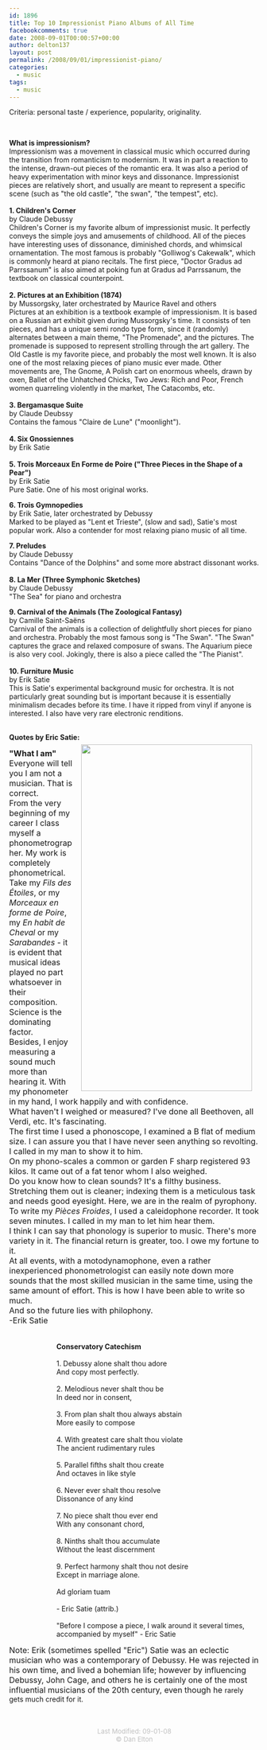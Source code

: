 ```yaml
---
id: 1896
title: Top 10 Impressionist Piano Albums of All Time
facebookcomments: true
date: 2008-09-01T00:00:57+00:00
author: delton137
layout: post
permalink: /2008/09/01/impressionist-piano/
categories:
  - music
tags:
  - music
---
```


<p>Criteria: personal taste / experience, popularity, originality. </p>
<br>
<p><b>What is impressionism? </b><br>
Impressionism was a movement in classical music which occurred 
during the transition from romanticism to modernism. It was in part a reaction 
to the intense, drawn-out pieces of the romantic era. It was also a period of 
heavy experimentation with minor keys and dissonance. Impressionist pieces are 
relatively short, and usually are meant to represent a specific scene (such as 
&quot;the old castle&quot;, &quot;the swan&quot;, &quot;the tempest&quot;, etc). <br>
<br>
<b>1. Children's Corner<br>
</b>by Claude Debussy<br>
Children's Corner is my favorite album of impressionist music. It perfectly 
conveys the simple joys and amusements of childhood. All of the pieces have 
interesting uses of dissonance, diminished chords, and whimsical ornamentation. 
The most famous is probably &quot;Golliwog's Cakewalk&quot;, which is commonly 
heard at 
piano recitals. The first piece, &quot;Doctor Gradus ad Parrssanum&quot; is also&nbsp;aimed at poking fun at Gradus ad Parrssanum, the textbook on classical 
counterpoint. <br>
<br>
<b>2. Pictures at an Exhibition (1874)<br>
</b>by Mussorgsky, later orchestrated by Maurice Ravel and others<br>
Pictures at an exhibition is a textbook example of impressionism. It is based on 
a Russian art exhibit given during Mussorgsky's time. It consists of ten pieces, 
and has a unique semi rondo type form, since it (randomly) alternates between a 
main theme, &quot;The Promenade&quot;, and the pictures. The promenade is supposed to 
represent strolling through the art gallery. The Old Castle is my favorite 
piece, and probably the most well known. It is also one of the most relaxing 
pieces of piano music ever made. Other movements are, The Gnome, A Polish cart 
on enormous wheels, drawn by oxen<span xml:lang="ru">, </span>
<span xml:lang="ru" lang="ru">Ballet of the Unhatched Chicks</span><span xml:lang="ru">,
</span>Two Jews: Rich and Poor, French women quarreling violently in the market,<i>
</i>The Catacombs, etc. <br>
<br>
<b>3. Bergamasque Suite<br>
</b>by Claude Deubssy <br>
Contains the famous &quot;Claire de Lune&quot; (&quot;moonlight&quot;). <br>
<br>
<b>4. Six Gnossiennes<br>
</b>by Erik Satie <br>
<b><br>
5. Trois Morceaux En Forme de Poire (&quot;Three Pieces in the Shape of a Pear&quot;)<br>
</b>by Erik Satie <br>
Pure Satie. One of his most original works. </p>
<p><b>6. Trois Gymnopedies <br>
</b>by Erik Satie, later orchestrated by Debussy<br>
Marked to be played as &quot;Lent et Trieste&quot;, (slow and sad), Satie's most popular 
work. Also a contender for most relaxing piano music of all time. </p>
<p><b>7. Preludes <br>
</b>by Claude Debussy <br>
Contains &quot;Dance of the Dolphins&quot; and some more abstract dissonant works.
<br>
<br>
<b>8. La Mer (Three Symphonic Sketches)<br>
</b>by Claude Debussy<br>
&quot;The Sea&quot; for piano and orchestra</p>
<p><b>9. Carnival of the Animals (The Zoological Fantasy) <br>
</b>by Camille Saint-Saëns<br>
Carnival of the animals is a collection of delightfully short pieces for piano 
and orchestra. Probably the most famous song is &quot;The Swan&quot;. &quot;The Swan&quot; captures 
the grace and relaxed composure of swans. The Aquarium piece is also very cool. 
Jokingly, there is also a piece called the &quot;The Pianist&quot;. <br>
<br>
<b>10. Furniture Music <br>
</b>by Erik Satie<br>
This is Satie's experimental background music for orchestra. It is not 
particularly great sounding but is important because it is essentially 
minimalism decades before its time. I have it ripped from vinyl if anyone is 
interested. I also have very rare electronic renditions.&nbsp; <br>
&nbsp;</p>
<p><b>Quotes by Eric Satie: </b><font size="3"><b><img border="0" src="www.moreisdifferent.com/assets/pictures/satie.jpg" width="344" height="697" align="right" hspace="15" vspace="6"></b></font></p>
<p><font size="3"><b>&quot;What I am&quot;</b><br>
Everyone will tell you I am not a musician. That is correct.<br>
From the very beginning of my career I class myself a phonometrographer. My work 
is completely phonometrical. Take my <em>Fils des Étoiles</em>, or my <em>
Morceaux en forme de Poire</em>, my <em>En habit de Cheval</em> or my <em>
Sarabandes</em> - it is evident that musical ideas played no part whatsoever in 
their composition. Science is the dominating factor.<br>
Besides, I enjoy measuring a sound much more than hearing it. With my phonometer 
in my hand, I work happily and with confidence.<br>
What haven't I weighed or measured? I've done all Beethoven, all Verdi, etc. 
It's fascinating.<br>
The first time I used a phonoscope, I examined a B flat of medium size. I can 
assure you that I have never seen anything so revolting. I called in my man to 
show it to him.<br>
On my phono-scales a common or garden F sharp registered 93 kilos. It came out 
of a fat tenor whom I also weighed.<br>
Do you know how to clean sounds? It's a filthy business. Stretching them out is 
cleaner; indexing them is a meticulous task and needs good eyesight. Here, we 
are in the realm of pyrophony.<br>
To write my <em>Pièces Froides</em>, I used a caleidophone recorder. It took 
seven minutes. I called in my man to let him hear them.<br>
I think I can say that phonology is superior to music. There's more variety in 
it. The financial return is greater, too. I owe my fortune to it.<br>
At all events, with a motodynamophone, even a rather inexperienced 
phonometrologist can easily note down more sounds that the most skilled musician 
in the same time, using the same amount of effort. This is how I have been able 
to write so much.<br>
And so the future lies with philophony.<br>
-Erik Satie <br>
&nbsp;</font></p>
<div class="datawrap">
<ul id="p7menubar">
<ul id="p7menubar">
<ul id="p7menubar">
<ul id="p7menubar">
  <b>Conservatory Catechism </b><br>
  <br>
  1. Debussy alone shalt thou adore<br>
  And copy most perfectly.<br>
  <br>
  2. Melodious never shalt thou be<br>
  In deed nor in consent,<br>
  <br>
  3. From plan shalt thou always abstain<br>
  More easily to compose<br>
  <br>
  4. With greatest care shalt thou violate<br>
  The ancient rudimentary rules<br>
  <br>
  5. Parallel fifths shalt thou create<br>
  And octaves in like style<br>
  <br>
  6. Never ever shalt thou resolve<br>
  Dissonance of any kind<br>
  <br>
  7. No piece shalt thou ever end<br>
  With any consonant chord,<br>
  <br>
  8. Ninths shalt thou accumulate<br>
  Without the least discernment<br>
  <br>
  9. Perfect harmony shalt thou not desire<br>
  Except in marriage alone.<br>
  <br>
  Ad gloriam tuam<br>
  <br>
  - Eric Satie (attrib.) <br>
  <br>
  &quot;Before I compose a piece, I walk around it several times, accompanied by 
  myself&quot; - Eric Satie
</div>
<p><font size="3">Note: Erik (sometimes spelled &quot;Eric&quot;) Satie was an eclectic musician who was a 
contemporary of Debussy. He was rejected in his own time, and lived a bohemian 
life; however by influencing Debussy,<i> </i>John Cage,<i> </i>and others he is 
certainly one of the most influential musicians of the 20th century, even though 
he </font>rarely gets much credit for it. <br>
<br>
&nbsp;</p>
<p align="center"><font size="2" color="#C0C0C0">Last Modified: 09-01-08 <br> © Dan 
Elton </font></p>
<p align="center">&nbsp;</p>
